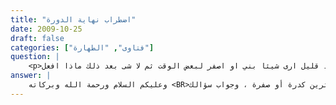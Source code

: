```yaml
---
title: "اضطراب نهاية الدورة"
date: 2009-10-25
draft: false
categories: ["فتاوى", "الطهارة"]
question: |
    <p>السلام عليكم ياشيخ انالم استطيع تحديد نهاية الدورة فهى تظل يوما كاملا لاتنزل ولا نقط ولا اى شى وارى الجفاف وبعد قليل ارى شيئا بني او اصفر لبعض الوقت ثم لا شى بعد ذلك ماذا افعل</p>
answer: |
    وعليكم السلام ورحمة الله وبركاته <BR>فهمت من سؤالك أن لك عادة تحيضينها والإشكال معك إنما هو في آخر يوم من الدورة فأنت ترين الطهر والجفوف لكن بعد ذلك ترين كدرة أو صفرة ، وجواب سؤالك : <BR>أن لك حالتين مع هذه الكدرة : <BR>الحال الأولى :أن هذه الكدرة والصفر إذا كانت في زمن الحيض أعني آخر يوم منه فهو حيض ولا إشكال فيه لحديث عَنْ عَلْقَمَةَ بْنِ أَبِي عَلْقَمَةَ عَنْ أُمِّهِ مَوْلاَةِ عَائِشَةَ أُمِّ الْمُؤْمِنِينَ : (( أَنَّهَا قَالَتْ : كَانَ النِّسَاءُ يَبْعَثْنَ إِلَى عَائِشَةَ أُمِّ الْمُؤْمِنِينَ بِالدِّرَجَةِ فِيهَا الْكُرْسُفُ فِيهِ الصُّفْرَةُ مِنْ دَمِ الْحَيْضَةِ يَسْأَلْنَهَا عَنِ الصَّلاَةِ ؟ فَتَقُولُ  <BR>لَهُنَّ : لاَ تَعْجَلْنَ حَتَّى تَرَيْنَ الْقَصَّةَ الْبَيْضَاءَ . تُرِيدُ بِذَلِكَ الطُّهْرَ مِنَ الْحَيْضَةِ ))رواه الإمام مالك في الموطأ في الطهارة /باب طهر الحائض . رقم الحديث (129) . ينظر : إرواء الغليل رقم الحديث (198)  <BR>والصفرة والكدرة لا تكون حيضاً إلا في أيام الحيض ، وهو مذهب الجمهور ينظر : الموسوعة الفقهية (18/295)لحديث أُمِّ عَطِيَّةَ وَكَانَتْ بَايَعَتِ النَّبِيَّ صلى الله عليه وسلم قَالَتْ : (( كُنَّا لاَ نَعُدُّ الْكُدْرَةَ وَالصُّفْرَةَ بَعْدَ الطُّهْرِ شَيْئًا))ينظر : صحيح أبي داود رقم الحديث (300) ، وإرواء الغليل رقم الحديث (199) <BR>مفهومه أنهن كنّ يَرَيْن الكدرة والصفرة في زمن الحيض حيضاً . <BR>الحال الثانية : أن الكدرة والصفرة جاءت بعد زمن الحيض فمثلا لو أن حيضك 7 أيام والكدرة جاءتك في اليوم 8 أو 9 فالأصل أن هذه الكدرة والصفرة ليست حيضاً لما سبق ولا عبرة بهاإلا إذا نزل بك دم بني أو أسود أو نحوهما له أوصاف دم الحيض   فإن عادة المرأة قد تزيد وقد تنقص   ويعرف ذلك من رائحته فإن دم الحيض في الغالب له رائحة كريهة مميزة تعرفها النساء بخلاف بقية الدماء . <BR>فعَنْ فَاطِمَةَ بِنْتِ أَبِي حُبَيْشٍ : (( أَنَّهَا كَانَتْ تُسْتَحَاضُ ، فَقَالَ : لَهَا النَّبِيُّ صلى الله عليه وسلم : إِذَا كَانَ دَمُ الْحَيْضَةِ فَإِنَّهُ دَمٌ أَسْوَدُ يُعْرَفُ ، فَإِذَا كَانَ ذَلِكَ فَأَمْسِكِي عَنِ الصَّلاَةِ  ))ينظر : صحيح أبي داواد رقم الحديث (263) ، وصحيح النسائي رقم الحديث (350) . <BR>قيل : يُعْرَف بلونه الأسود ، وقيل : يُعْرِف برائحته فإنه له رائحة تعرفها النساء . <BR>وخلاصة ماسبق : <BR>أن الكدرة والصفرة إذا كانت في زمن الحيض فهي حيض وإذا كانت في غير زمن الحيض فهو دم فاسد وليس حيضاً . <BR>أما لو استمر بها الدم بعد زمن الحيض بأوصاف دم الحيض برائحته ولونه فإنه حيض فمثلا إذا كانت المرأة تحيض سبعة أيام من كلّ شهر ثم استمر بها الدم بنفس أوصافه المعروفة فإنها تنتظر لأن الدم النازل بها قد يكون دم حيض فلا يجوز العدول عنه ، وذلك أن عادة المرأة قد تزيد أياماً وقد تنقص في شهر دون آخر ، فلا يجوز أن تحكم بعد اليوم السابع مباشرة بأنه دم استحاضة ، لكن ينبغي أن لا يتجاوز مدة أكثر الحيض وهي خمسة عشر يوماً  . <BR>والله أعلم .
---
```


